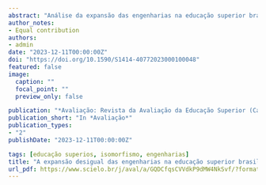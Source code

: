 ```yaml
---
abstract: "Análise da expansão das engenharias na educação superior brasileira. Entre 2011 e 2017, a engenharia esteve entre as áreas com maior expansão de concluintes na educação superior brasileira. Este trabalho investiga se esse processo de expansão levou a uma maior ou menor concentração de concluintes entre suas habilitações. A partir do Censo da Educação Superior, de 2011 a 2017, a análise mostrou que as engenharias se expandiram de forma desigual. Identificou-se que apenas duas habilitações no setor privado foram responsáveis por 60,1% da expansão das engenharias. No setor público, a expansão foi menor e ocorreu de forma equilibrada entre as habilitações. A análise no nível das habilitações revelou que o crescimento ocorreu a partir de duas dinâmicas: concentração de concluintes em poucas habilitações no setor privado (isomorfismo) e maior diferenciação institucional entre públicas e privadas (diferenciação)."
author_notes:
- Equal contribution
authors:
- admin
date: "2023-12-11T00:00:00Z"
doi: "https://doi.org/10.1590/S1414-40772023000100048"
featured: false
image:
  caption: ""
  focal_point: ""
  preview_only: false

publication: "*Avaliação: Revista da Avaliação da Educação Superior (Campinas)*"
publication_short: "In *Avaliação*"
publication_types:
- "2"
publishDate: "2023-12-11T00:00:00Z"

tags: [educação superios, isomorfismo, engenharias]
title: "A expansão desigual das engenharias na educação superior brasileira (2011 – 2017)"
url_pdf: https://www.scielo.br/j/aval/a/GQDCfqsCVVdkP9dMW4NkSvf/?format=pdf&lang=pt
---
```

